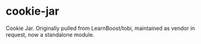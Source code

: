 cookie-jar
==========

Cookie Jar. Originally pulled from LearnBoost/tobi, maintained as vendor in request, now a standalone module.
